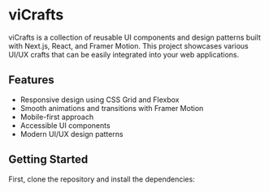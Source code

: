 # viCrafts

viCrafts is a collection of reusable UI components and design patterns built with Next.js, React, and Framer Motion. This project showcases various UI/UX crafts that can be easily integrated into your web applications.

## Features

- Responsive design using CSS Grid and Flexbox
- Smooth animations and transitions with Framer Motion
- Mobile-first approach
- Accessible UI components
- Modern UI/UX design patterns

## Getting Started

First, clone the repository and install the dependencies:
